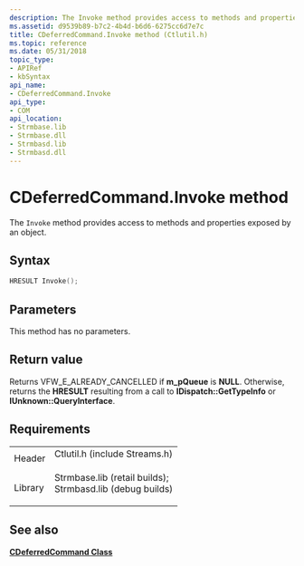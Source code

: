```yaml
---
description: The Invoke method provides access to methods and properties exposed by an object.
ms.assetid: d9539b89-b7c2-4b4d-b6d6-6275cc6d7e7c
title: CDeferredCommand.Invoke method (Ctlutil.h)
ms.topic: reference
ms.date: 05/31/2018
topic_type: 
- APIRef
- kbSyntax
api_name: 
- CDeferredCommand.Invoke
api_type: 
- COM
api_location: 
- Strmbase.lib
- Strmbase.dll
- Strmbasd.lib
- Strmbasd.dll
---
```


# CDeferredCommand.Invoke method

The `Invoke` method provides access to methods and properties exposed by an object.

## Syntax


```C++
HRESULT Invoke();
```



## Parameters

This method has no parameters.

## Return value

Returns VFW\_E\_ALREADY\_CANCELLED if **m\_pQueue** is **NULL**. Otherwise, returns the **HRESULT** resulting from a call to **IDispatch::GetTypeInfo** or **IUnknown::QueryInterface**.

## Requirements



|                    |                                                                                                                                                                                            |
|--------------------|--------------------------------------------------------------------------------------------------------------------------------------------------------------------------------------------|
| Header<br/>  | <dl> <dt>Ctlutil.h (include Streams.h)</dt> </dl>                                                                                   |
| Library<br/> | <dl> <dt>Strmbase.lib (retail builds); </dt> <dt>Strmbasd.lib (debug builds)</dt> </dl> |



## See also

<dl> <dt>

[**CDeferredCommand Class**](cdeferredcommand.md)
</dt> </dl>

 

 




